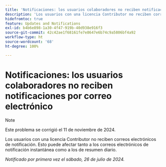 ```yaml
---
title: 'Notificaciones: los usuarios colaboradores no reciben notificaciones por correo electrónico '
description: 'Los usuarios con una licencia Contributor no reciben correos electrónicos de notificación. Esto puede afectar tanto a los correos electrónicos de notificación instantánea como a los de resumen diario. '
hidefromtoc: true
feature: Updates and Notifications
exl-id: b4b6e898-1a30-4f47-919b-40d938e916f3
source-git-commit: 42c42ae1f68161fe7e8647e6b74c9a5806bf4a92
workflow-type: ht
source-wordcount: '68'
ht-degree: 100%

---
```


# Notificaciones: los usuarios colaboradores no reciben notificaciones por correo electrónico

>[!NOTE]
>
>Este problema se corrigió el 11 de noviembre de 2024.

Los usuarios con una licencia Contributor no reciben correos electrónicos de notificación. Esto puede afectar tanto a los correos electrónicos de notificación instantánea como a los de resumen diario.

_Notificado por primera vez el sábado, 26 de julio de 2024._
